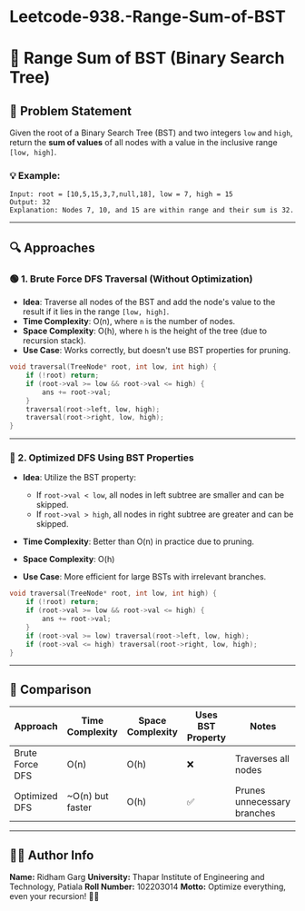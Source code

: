 # Leetcode-938.-Range-Sum-of-BST
# 🌳 Range Sum of BST (Binary Search Tree)

## 🧩 Problem Statement

Given the root of a Binary Search Tree (BST) and two integers `low` and `high`, return the **sum of values** of all nodes with a value in the inclusive range `[low, high]`.

### 💡 Example:

```
Input: root = [10,5,15,3,7,null,18], low = 7, high = 15
Output: 32
Explanation: Nodes 7, 10, and 15 are within range and their sum is 32.
```

---

## 🔍 Approaches

### 🟢 1. Brute Force DFS Traversal (Without Optimization)

* **Idea**: Traverse all nodes of the BST and add the node's value to the result if it lies in the range `[low, high]`.
* **Time Complexity**: O(n), where `n` is the number of nodes.
* **Space Complexity**: O(h), where `h` is the height of the tree (due to recursion stack).
* **Use Case**: Works correctly, but doesn't use BST properties for pruning.

```cpp
void traversal(TreeNode* root, int low, int high) {
    if (!root) return;
    if (root->val >= low && root->val <= high) {
        ans += root->val;
    }
    traversal(root->left, low, high);
    traversal(root->right, low, high);
}
```

---

### 🔵 2. Optimized DFS Using BST Properties

* **Idea**: Utilize the BST property:

  * If `root->val < low`, all nodes in left subtree are smaller and can be skipped.
  * If `root->val > high`, all nodes in right subtree are greater and can be skipped.
* **Time Complexity**: Better than O(n) in practice due to pruning.
* **Space Complexity**: O(h)
* **Use Case**: More efficient for large BSTs with irrelevant branches.

```cpp
void traversal(TreeNode* root, int low, int high) {
    if (!root) return;
    if (root->val >= low && root->val <= high) {
        ans += root->val;
    }
    if (root->val >= low) traversal(root->left, low, high);
    if (root->val <= high) traversal(root->right, low, high);
}
```

---

## 🧠 Comparison

| Approach        | Time Complexity   | Space Complexity | Uses BST Property | Notes                       |
| --------------- | ----------------- | ---------------- | ----------------- | --------------------------- |
| Brute Force DFS | O(n)              | O(h)             | ❌                 | Traverses all nodes         |
| Optimized DFS   | \~O(n) but faster | O(h)             | ✅                 | Prunes unnecessary branches |

---

## 👨‍💻 Author Info

**Name:** Ridham Garg
**University:** Thapar Institute of Engineering and Technology, Patiala
**Roll Number:** 102203014
**Motto:** Optimize everything, even your recursion! 🔁🌲
